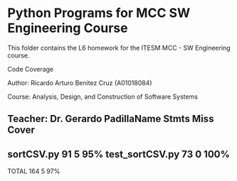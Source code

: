 # Python Programs for MCC SW Engineering Course

This folder contains the L6 homework for the ITESM MCC - SW Engineering course.

Code Coverage

Author: Ricardo Arturo Benitez Cruz (A01018084)

Course: Analysis, Design, and Construction of Software Systems

Teacher: Dr. Gerardo PadillaName              Stmts   Miss  Cover
-------------------------------------
sortCSV.py           91      5    95%
test_sortCSV.py      73      0   100%
-------------------------------------
TOTAL               164      5    97%
